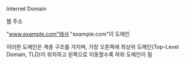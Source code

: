 Internet Domain

웹 주소

"www.example.com"에서 "example.com"이 도메인

이러한 도메인은 계층 구조를 가지며, 가장 오른쪽에 최상위 도메인(Top-Level Domain, TLD)이 위치하고 왼쪽으로 이동할수록 하위 도메인이 됨